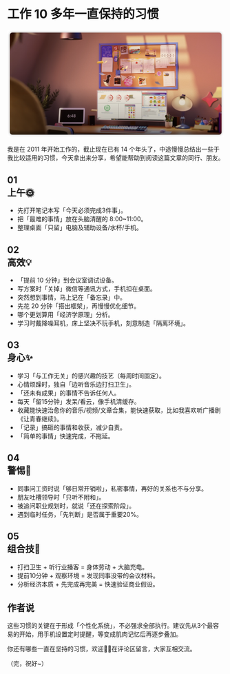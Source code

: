 # 工作 10 多年一直保持的习惯

![工作 10 多年一直保持的习惯](./images/good-habits.png)

我是在 2011 年开始工作的，截止现在已有 14 个年头了，中途慢慢总结出一些于我比较适用的习惯，今天拿出来分享，希望能帮助到阅读这篇文章的同行、朋友。

## 01 <br/>上午🌞

- 先打开笔记本写「今天必须完成3件事」。
- 把「最难的事情」放在头脑清醒的 8:00~11:00。
- 整理桌面「只留」电脑及辅助设备/水杯/手机。

## 02 <br/>高效💡

- 「提前 10 分钟」到会议室调试设备。
- 写方案时「关掉」微信等通讯方式，手机扣在桌面。
- 突然想到事情，马上记在「备忘录」中。
- 先花 20 分钟「搭出框架」，再慢慢优化细节。
- 哪个更划算用「经济学原理」分析。
- 学习时戴降噪耳机，床上坚决不玩手机，刻意制造「隔离环境」。

## 03 <br/>身心✨

- 学习「与工作无关」的感兴趣的技艺（每周时间固定）。
- 心情烦躁时，独自「边听音乐边打扫卫生」。​
- 「还未有成果」的事情不告诉任何人。
- 每天「留15分钟」发呆/看云，像手机清缓存。
- 收藏能快速治愈你的音乐/视频/文章合集，能快速获取，比如我喜欢听广播剧《让青春继续》。
- 「记录」搞砸的事情和收获，减少自责。
- 「简单的事情」快速完成，不拖延。

## 04 <br/>警惕🚫

- 同事问工资时说「够日常开销啦」，私密事情，再好的关系也不与分享。
- 朋友吐槽领导时「只听不附和」。
- 被追问职业规划时，就说「还在探索阶段」。
- 遇到临时任务，「先判断」是否属于重要20%。

## 05 <br/>组合技🔄

- 打扫卫生 + 听行业播客 = 身体劳动 + 大脑充电。
- 提前10分钟 + 观察环境 = 发现同事没带的会议材料。
- 分析经济本质 + 先完成再完美 = 快速验证商业假设。

## 作者说

这些习惯的关键在于形成「个性化系统」，不必强求全部执行。建议先从3个最容易的开始，用手机设置定时提醒，等变成肌肉记忆后再逐步叠加。

你还有哪些一直在坚持的习惯，欢迎👏🏻在评论区留言，大家互相交流。

（完，祝好~）
